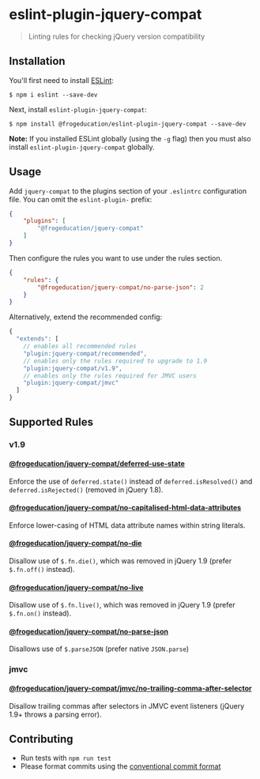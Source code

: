 # eslint-plugin-jquery-compat
> Linting rules for checking jQuery version compatibility

## Installation

You'll first need to install [ESLint](http://eslint.org):

```
$ npm i eslint --save-dev
```

Next, install `eslint-plugin-jquery-compat`:

```
$ npm install @frogeducation/eslint-plugin-jquery-compat --save-dev
```

**Note:** If you installed ESLint globally (using the `-g` flag) then you must also install `eslint-plugin-jquery-compat` globally.

## Usage

Add `jquery-compat` to the plugins section of your `.eslintrc` configuration file. You can omit the `eslint-plugin-` prefix:

```json
{
    "plugins": [
        "@frogeducation/jquery-compat"
    ]
}
```

Then configure the rules you want to use under the rules section.

```json
{
    "rules": {
        "@frogeducation/jquery-compat/no-parse-json": 2
    }
}
```

Alternatively, extend the recommended config:


```js
{
  "extends": [
    // enables all recommended rules
    "plugin:jquery-compat/recommended",
    // enables only the rules required to upgrade to 1.9
    "plugin:jquery-compat/v1.9",
    // enables only the rules required for JMVC users
    "plugin:jquery-compat/jmvc"
  ]
}
```

## Supported Rules

### v1.9

#### [@frogeducation/jquery-compat/deferred-use-state](docs/rules/deferred-use-state.md)

Enforce the use of `deferred.state()` instead of `deferred.isResolved()` and `deferred.isRejected()` (removed in jQuery 1.8).

#### [@frogeducation/jquery-compat/no-capitalised-html-data-attributes](docs/rules/no-capitalised-html-data-attributes.md)

Enforce lower-casing of HTML data attribute names within string literals.

#### [@frogeducation/jquery-compat/no-die](docs/rules/no-die.md)

Disallow use of `$.fn.die()`, which was removed in jQuery 1.9 (prefer `$.fn.off()` instead).

#### [@frogeducation/jquery-compat/no-live](docs/rules/no-live.md)

Disallow use of `$.fn.live()`, which was removed in jQuery 1.9 (prefer `$.fn.on()` instead).

#### [@frogeducation/jquery-compat/no-parse-json](docs/rules/no-parse-json.md)

Disallows use of `$.parseJSON` (prefer native `JSON.parse`)

### jmvc

#### [@frogeducation/jquery-compat/jmvc/no-trailing-comma-after-selector](docs/rules/jmvc/no-trailing-comma-after-selector.md)

Disallow trailing commas after selectors in JMVC event listeners (jQuery 1.9+
throws a parsing error).

## Contributing

- Run tests with `npm run test`
- Please format commits using the [conventional commit format](https://www.conventionalcommits.org/en/v1.0.0-beta.2/)
